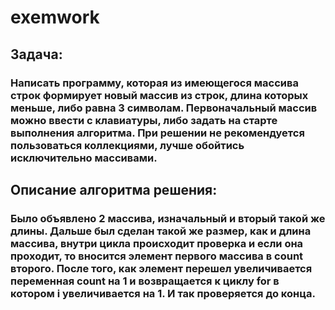 # exemwork

## Задача:
###  Написать программу, которая из имеющегося массива строк формирует новый массив из строк, длина которых меньше, либо равна 3 символам. Первоначальный массив можно ввести с клавиатуры, либо задать на старте выполнения алгоритма. При решении не рекомендуется пользоваться коллекциями, лучше обойтись исключительно массивами.

## Описание алгоритма решения:
### Было объявлено 2 массива, изначальный и вторый такой же длины. Дальше был сделан такой же размер, как и длина массива, внутри цикла происходит проверка и если она проходит, то вносится элемент первого массива  в count второго. После того, как элемент перешел увеличивается переменная count на 1 и возвращается к циклу for в котором i увеличивается на 1. И так проверяется до конца.
